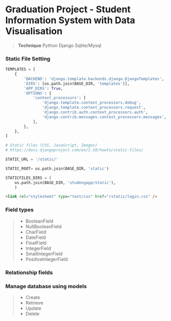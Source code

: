 # Graduation Project - Student Information System with Data Visualisation

>**Technique**
>Python
>Django
>Sqlite/Mysql

### Static File Setting

```python
TEMPLATES = [
    {
        'BACKEND': 'django.template.backends.django.DjangoTemplates',
        'DIRS': [os.path.join(BASE_DIR, 'templates')],
        'APP_DIRS': True,
        'OPTIONS': {
            'context_processors': [
                'django.template.context_processors.debug',
                'django.template.context_processors.request',
                'django.contrib.auth.context_processors.auth',
                'django.contrib.messages.context_processors.messages',
            ],
        },
    },
]

# Static files (CSS, JavaScript, Images)
# https://docs.djangoproject.com/en/1.10/howto/static-files/

STATIC_URL = '/static/'

STATIC_ROOT= os.path.join(BASE_DIR, 'static')

STATICFILES_DIRS = (     
    os.path.join(BASE_DIR, 'studengapp/static'),               
    )

```

```html
<link rel="stylesheet" type="text/css" href="/static/login.css" />
```

### Field types

>* BooleanField
>* NullBooleanField
>* CharField
>* DateField
>* FloatField
>* IntegerField
>* SmallIntegerField
>* PositiveIntegerField

### Relationship fields


### Manage database using models

>* Create
>* Retrieve
>* Update
>* Delete

